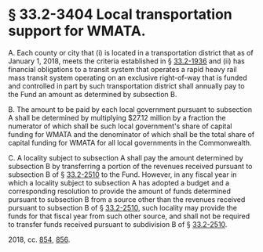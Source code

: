 # § 33.2-3404 Local transportation support for WMATA.

<p>A. Each county or city that (i) is located in a transportation district that as of January 1, 2018, meets the criteria established in § <a href='/vacode/33.2-1936/'>33.2-1936</a> and (ii) has financial obligations to a transit system that operates a rapid heavy rail mass transit system operating on an exclusive right-of-way that is funded and controlled in part by such transportation district shall annually pay to the Fund an amount as determined by subsection B.</p><p>B. The amount to be paid by each local government pursuant to subsection A shall be determined by multiplying $27.12 million by a fraction the numerator of which shall be such local government's share of capital funding for WMATA and the denominator of which shall be the total share of capital funding for WMATA for all local governments in the Commonwealth.</p><p>C. A locality subject to subsection A shall pay the amount determined by subsection B by transferring a portion of the revenues received pursuant to subsection B of § <a href='/vacode/33.2-2510/'>33.2-2510</a> to the Fund. However, in any fiscal year in which a locality subject to subsection A has adopted a budget and a corresponding resolution to provide the amount of funds determined pursuant to subsection B from a source other than the revenues received pursuant to subsection B of § <a href='/vacode/33.2-2510/'>33.2-2510</a>, such locality may provide the funds for that fiscal year from such other source, and shall not be required to transfer funds received pursuant to subdivision B of § <a href='/vacode/33.2-2510/'>33.2-2510</a>.</p><p>2018, cc. <a href='http://lis.virginia.gov/cgi-bin/legp604.exe?181+ful+CHAP0854'>854</a>, <a href='http://lis.virginia.gov/cgi-bin/legp604.exe?181+ful+CHAP0856'>856</a>.</p>